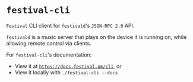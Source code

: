 # `festival-cli`
`Festival` CLI client for `festivald`'s `JSON-RPC 2.0` API.

`festivald` is a music server that plays on the device it is running on, while allowing remote control via clients.

For `festival-cli`'s documentation:

- View it at [`https://docs.festival.pm/cli`](https://docs.festival.pm/cli), or
- View it locally with `./festival-cli --docs`
